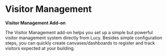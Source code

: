 # Visitor Management

**Visitor Management Add-on**

The Visitor Management add-on helps you set up a simple but powerful visitor management system directly from Lucy. Besides simple configuration steps, you can quickly create canvases/dashboards to register and track visitors expected at your building.
